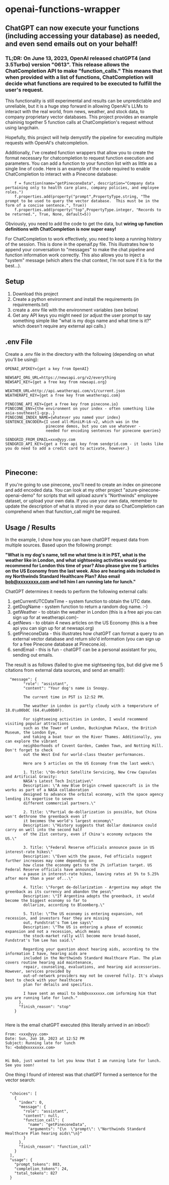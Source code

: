 # openai-functions-wrapper

## ChatGPT can now execute your functions (including accessing your database) as needed, and even send emails out on your behalf!

### TL;DR: On June 13, 2023, OpenAI released chatGPT4 (and 3.5Turbo) version "0613".  This release allows the ChatCompletion API to make "function_calls." This means that when provided with a list of functions, ChatCompletion will decide what functions are required to be executed to fulfill the user's request.  


This functionality is still experimental and results can be unpredictable and unreliable, but it is a huge step forward in allowing OpenAI's LLMs to interact with the real world, from news, weather, and stock data, to company proprietary vector databases.  This project provides an example chaininig together 5 function calls at ChatCompletion's request without using langchain.

Hopefully, this project will help demystify the pipeline for executing multiple requests with OpenAI's chatcompletion.

Additionally, I've created function wrappers that allow you to create the format necessary for chatcompletion to request function execution and parameters. You can add a function to your function list with as little as a single line of code.  Here is an example of the code required to enable ChatCompletion to interact with a Pinecone database:

```
    f = function(name="getPineconeData", description="Company data pertaining only to health care plans, company policies, and employee roles.")
    f.properties.add(property("prompt",PropertyType.string, "The prompt to be used to query the vector database.  This must be in the form of a concise sentence.", True))
    f.properties.add(property("top",PropertyType.integer, "Records to be returned.", True, None, default=5))
```
Obviously, you need to add the code to get the data, but **wiring up function definitions with ChatCompletion is now super easy!**

For ChatCompletion to work effectively, you need to keep a running history of the session.  This is done in the openaif.py file.  This illustrates how to append your conversation to "messages" to make the chat pipeline and function information work correctly.  This also allows you to inject a "system" message (which alters the chat context, I'm not sure if it is for the best...).

## Setup 
1) Download this project
2) Create a python environment and install the requirements (in requirements.txt)
3) create a .env file with the environment variables (see below)
4) Get any API keys you might need (or adjust the user prompt to say something simple like "what is my dogs name and what time is it?" which doesn't require any external api calls.)

## .env File
Create a .env file in the directory with the following (depending on what you'll be using):
```
OPENAI_APIKEY={get a key from OpenAI}

NEWSAPI_ORG_URL=https://newsapi.org/v2/everything
NEWSAPI_KEY={get a free key from newsapi.org}

WEATHER_URL=http://api.weatherapi.com/v1/current.json
WEATHERAPI_KEY={get a free key from weatherapi.com}

PINECONE_API_KEY={get a free key from pinecone.io}
PINECONE_ENV={the environment on your index - often something like asia-southeast1-gcp..}
PINECONE_INDEX_NAME={whatever you named your index}
SENTENCE_ENCODER={I used all-MiniLM-L6-v2, which was in the 
                  pinecone demos, but you can use whatever - 
                  needed for encoding sentences for pinecone queries}

SENDGRID_FROM_EMAIL=xxx@yyy.com
SENDGRID_API_KEY={get a free api key from sendgrid.com - it looks like you do need to add a credit card to activate, however.}

              
```

## Pinecone:
If you're going to use pinecone, you'll need to create an index on pinecone and add encoded data.  You can look at my other project "azure-pinecone-openai-demo" for scripts that will upload azure's "Northwinds" employee dataset, or upload your own data.  If you use your own data, remember to update the description of what is stored in your data so ChatCompletion can comprehend when that function_call might be required.


## Usage / Results

In the example, I show how you can have chatGPT request data from multiple sources.  Based upon the following prompt:

**"What is my dog's name, tell me what time is it in PST, what is the weather like in London, and what sightseeing activities would you recommend for London this time of year?  Also please give me 5 articles on the US Economy from the last week.  Also are hearing aids included in my Northwinds Standard Healthcare Plan? Also email bob@xxxxxxxx.com and tell him I am running late for lunch."**

ChatGPT determines it needs to perform the following external calls:

1) getCurrentUTCDateTime - system function to obtain the UTC date.
2) getDogName - system function to return a random dog name. :-)
3) getWeather - to obtain the weather in London (this is a free api you can sign up for at weatherapi.com)-
4) getNews - to obtain 4 news articles on the US Economy (this is a free api you can sign up for at newsapi.org)
5) getPineconeData - this illustrates how chatGPT can format a query to an external vector database and return silo'd information (you can sign up for a free Pinecone database at Pinecone.io).
6) sendEmail - this is fun - chatGPT can be a personal assistant for you, sending out emails.

The result is as follows (failed to give me sightseeing tips, but did give me 5 citations from external data sources, and send an email!):

```
  "message": {
        "role": "assistant",
        "content": "Your dog's name is Snoopy. 
        
        The current time in PST is 12:52 PM.
        
        The weather in London is partly cloudy with a temperature of 18.0\u00b0C (64.4\u00b0F).
        
        For sightseeing activities in London, I would recommend visiting popular attractions 
        such as the Tower of London, Buckingham Palace, the British Museum, the London Eye, 
        and taking a boat tour on the River Thames. Additionally, you can explore the vibrant 
        neighborhoods of Covent Garden, Camden Town, and Notting Hill. Don't forget to check 
        out the West End for world-class theater performances.
        
        Here are 5 articles on the US Economy from the last week:\
        
        1. Title: \"On-Orbit Satellite Servicing, New Crew Capsules and Artificial Gravity: 
        NASA's Latest Tech Initiative\"   
        Description: \"A new Blue Origin crewed spacecraft is in the works as part of a NASA collaboration 
        designed to advance the orbital economy, with the space agency lending its expertise to seven 
        different commercial partners.\"
        
        2. Title: \"Partial de-dollarization is possible, but China won't dethrone the greenback even if 
        it becomes the world's largest economy\"
        Description: \"History suggests that dollar dominance could carry on well into the second half 
        of the 21st century, even if China's economy outpaces the US.\"
        
        3. Title: \"Federal Reserve officials announce pause in US interest-rate hikes\"
        Description: \"Even with the pause, Fed officials suggest further increases may come depending on 
        how close the economy gets to the 2% inflation target. US Federal Reserve officials have announced 
        a pause in interest-rate hikes, leaving rates at 5% to 5.25% after more than a year of...\"
        
        4. Title: \"Forget de-dollarization - Argentina may adopt the greenback as its currency and abandon the peso\"   
        Description: \"If Argentina adopts the greenback, it would become the biggest economy so far to 
        dollarize, according to Bloomberg.\"
        
        5. Title: \"The US economy is entering expansion, not recession, and investors fear they are missing 
        out, Fundstrat's Tom Lee says\"
        Description: \"The US is entering a phase of economic expansion and not a recession, which means 
        the stock-market rally will become more broad-based, Fundstrat's Tom Lee has said.\"
        
        Regarding your question about hearing aids, according to the information I have, hearing aids are 
        included in the Northwinds Standard Healthcare Plan. The plan covers routine hearing aid maintenance, 
        repair, counseling, evaluations, and hearing aid accessories. However, services provided by 
        out-of-network providers may not be covered fully. It's always best to check with your healthcare 
        plan for details and specifics.
        
        I have sent an email to bob@xxxxxxxx.com informing him that you are running late for lunch."
      },
      "finish_reason": "stop"
    }
    
```

Here is the email chatGPT executed (this literally arrived in an inbox!):

```
From: <xxx@yyy.com>
Date: Sun, Jun 18, 2023 at 12:52 PM
Subject: Running late for lunch
To: <bob@xxxxxxxx.com>


Hi Bob, just wanted to let you know that I am running late for lunch. See you soon!
```



One thing I found of interest was that chatGPT formed a sentence for the vector search:

```

  "choices": [
    {
      "index": 0,
      "message": {
        "role": "assistant",
        "content": null,
        "function_call": {
          "name": "getPineconeData",
          "arguments": "{\n  \"prompt\": \"Northwinds Standard Healthcare Plan hearing aids\"\n}"
        }
      },
      "finish_reason": "function_call"
    }
  ],
  "usage": {
    "prompt_tokens": 803,
    "completion_tokens": 24,
    "total_tokens": 827
  }
```
